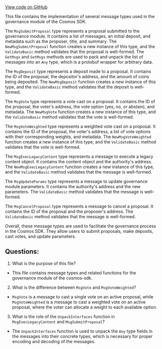 [View code on GitHub](https://github.com/cosmos/cosmos-sdk/blob/main/x/gov/types/v1/msgs.go)

This file contains the implementation of several message types used in the governance module of the Cosmos SDK. 

The `MsgSubmitProposal` type represents a proposal submitted to the governance module. It contains a list of messages, an initial deposit, and metadata such as the proposer, title, and summary. The `NewMsgSubmitProposal` function creates a new instance of this type, and the `ValidateBasic` method validates that the proposal is well-formed. The `GetMsgs` and `SetMsgs` methods are used to pack and unpack the list of messages into an `Any` type, which is a protobuf wrapper for arbitrary data. 

The `MsgDeposit` type represents a deposit made to a proposal. It contains the ID of the proposal, the depositor's address, and the amount of coins being deposited. The `NewMsgDeposit` function creates a new instance of this type, and the `ValidateBasic` method validates that the deposit is well-formed. 

The `MsgVote` type represents a vote cast on a proposal. It contains the ID of the proposal, the voter's address, the vote option (yes, no, or abstain), and metadata. The `NewMsgVote` function creates a new instance of this type, and the `ValidateBasic` method validates that the vote is well-formed. 

The `MsgVoteWeighted` type represents a weighted vote cast on a proposal. It contains the ID of the proposal, the voter's address, a list of vote options with their corresponding weights, and metadata. The `NewMsgVoteWeighted` function creates a new instance of this type, and the `ValidateBasic` method validates that the vote is well-formed. 

The `MsgExecLegacyContent` type represents a message to execute a legacy content object. It contains the content object and the authority's address. The `NewMsgExecLegacyContent` function creates a new instance of this type, and the `ValidateBasic` method validates that the message is well-formed. 

The `MsgUpdateParams` type represents a message to update governance module parameters. It contains the authority's address and the new parameters. The `ValidateBasic` method validates that the message is well-formed. 

The `MsgCancelProposal` type represents a message to cancel a proposal. It contains the ID of the proposal and the proposer's address. The `ValidateBasic` method validates that the message is well-formed. 

Overall, these message types are used to facilitate the governance process in the Cosmos SDK. They allow users to submit proposals, make deposits, cast votes, and update parameters.
## Questions: 
 1. What is the purpose of this file?
- This file contains message types and related functions for the governance module of the cosmos-sdk.

2. What is the difference between `MsgVote` and `MsgVoteWeighted`?
- `MsgVote` is a message to cast a single vote on an active proposal, while `MsgVoteWeighted` is a message to cast a weighted vote on an active proposal, where the voter can allocate a weight to each available option.

3. What is the role of the `UnpackInterfaces` function in `MsgExecLegacyContent` and `MsgSubmitProposal`?
- The `UnpackInterfaces` function is used to unpack the `Any` type fields in the messages into their concrete types, which is necessary for proper encoding and decoding of the messages.